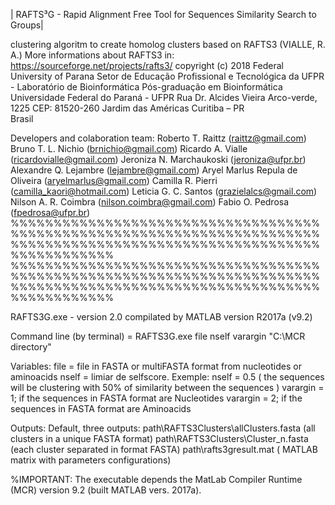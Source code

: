 
| RAFTS³G - Rapid Alignment Free Tool for Sequences Similarity Search to Groups| 

 clustering algoritm to create homolog clusters based on RAFTS3 (VIALLE, R. A.)
 More informations about RAFTS3 in: https://sourceforge.net/projects/rafts3/
 copyright (c) 2018  Federal University of Parana
 Setor de Educação Profissional e Tecnológica da UFPR - Laboratório de Bioinformática 
 Pós-graduação em Bioinformática
 Universidade Federal do Paraná - UFPR
 Rua Dr. Alcides Vieira Arco-verde, 1225 
 CEP: 81520-260 Jardim das Américas
 Curitiba – PR  
 Brasil

Developers and colaboration team:
Roberto T. Raittz (raittz@gmail.com)
Bruno T. L. Nichio (brnichio@gmail.com)
Ricardo A. Vialle (ricardovialle@gmail.com)
Jeroniza N. Marchaukoski (jeroniza@ufpr.br)
Alexandre Q. Lejambre (lejambre@gmail.com)
Aryel Marlus Repula de Oliveira (aryelmarlus@gmail.com)
Camilla R. Pierri (camilla_kaori@hotmail.com)
Leticia G. C. Santos (grazielalcs@gmail.com)
Nilson A. R. Coimbra (nilson.coimbra@gmail.com)
Fabio O. Pedrosa (fpedrosa@ufpr.br)
%%%%%%%%%%%%%%%%%%%%%%%%%%%%%%%%%%%%%%%%%%%%%%%%%%%%%%%%%%%%%%%%%%%%%%%%%%%%%%%%%%%%%%%%%%%%%%%%%%%%%%%%%%%%%%%%%%%%%%%%
%%%%%%%%%%%%%%%%%%%%%%%%%%%%%%%%%%%%%%%%%%%%%%%%%%%%%%%%%%%%%%%%%%%%%%%%%%%%%%%%%%%%%%%%%%%%%%%%%%%%%%%%%%%%%%%%%%%%%%%%

RAFTS3G.exe - version 2.0 compilated by MATLAB version R2017a (v9.2) 

Command line (by terminal) = RAFTS3G.exe file nself varargin "C:\MCR directory"


Variables:
file = file in FASTA or multiFASTA format from nucleotides or aminoacids
nself = limiar de selfscore. Exemple: nself = 0.5 ( the sequences will be clustering with 50% of similarity between the sequences )
varargin = 1; if the sequences in FASTA format are Nucleotides
varargin = 2; if the sequences in FASTA format are Aminoacids

Outputs: 
Default, three outputs:
path\RAFTS3Clusters\allClusters.fasta (all clusters in a unique FASTA format)
path\RAFTS3Clusters\Cluster_n.fasta (each cluster separated in format FASTA)
path\rafts3gresult.mat ( MATLAB matrix with parameters configurations)

%IMPORTANT:
The executable depends the MatLab Compiler Runtime (MCR) version 9.2 (built MATLAB vers. 2017a).
